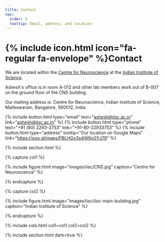 ```yaml
---
title: Contact
nav:
  order: 5
  tooltip: Email, address, and location
---
```


# {% include icon.html icon="fa-regular fa-envelope" %}Contact

We are located within the [Centre for Neuroscience](https://cns.iisc.ac.in/) at the [Indian Institute of Science](https://iisc.ac.in/). 

Ashesh's office is in room A-012 and other lab members work out of B-007 on the ground floor of the CNS building.

Our mailing address is: Centre for Neuroscience, Indian Institute of Science, Malleswaram, Bangalore, 560012, India

{%
  include button.html
  type="email"
  text="ashesh@iisc.ac.in"
  link="ashesh@iisc.ac.in"
%}
{%
  include button.html
  type="phone"
  text="+91 (80) 2293-3753"
  link="+91-80-22933753"
%}
{%
  include button.html
  type="address"
  tooltip="Our location on Google Maps"
  link="https://goo.gl/maps/PBLHGx3p4W6xGYJ79"
%}

{% include section.html %}

{% capture col1 %}

{%
  include figure.html
  image="images/iisc/CNS.jpg"
  caption="Centre for Neuroscience"
%}

{% endcapture %}

{% capture col2 %}

{%
  include figure.html
  image="images/iisc/iisc-main-building.jpg"
  caption="Indian Institute of Science"
%}

{% endcapture %}

{% include cols.html col1=col1 col2=col2 %}

{% include section.html dark=true %}


